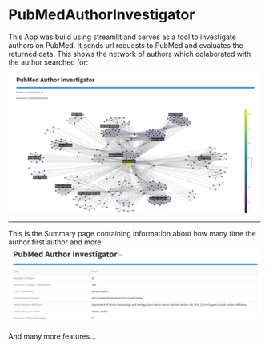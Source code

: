 # PubMedAuthorInvestigator

This App was build using streamlit and serves as a tool to investigate authors on PubMed. It sends url requests to PubMed and evaluates the returned data. This shows the network of authors which colaborated with the author searched for:


![Network](Network.png)

---

This is the Summary page containing information about how many time the author first author and more:
![Summary](Summary.png)

And many more features...